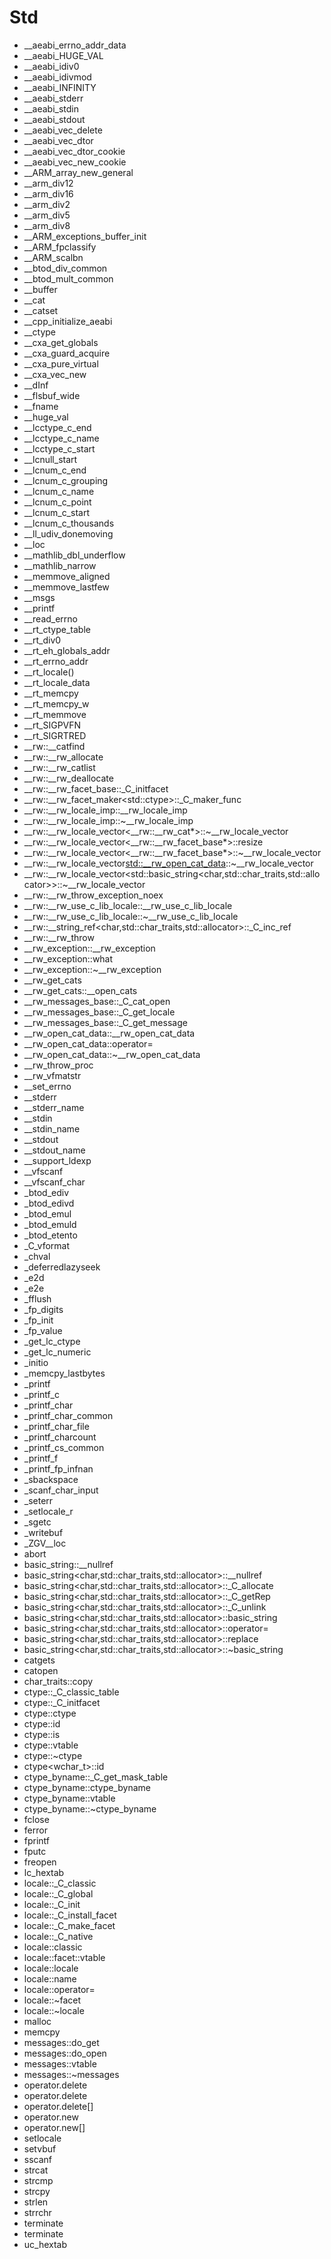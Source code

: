 # Std

- __aeabi_errno_addr_data
- __aeabi_HUGE_VAL
- __aeabi_idiv0
- __aeabi_idivmod
- __aeabi_INFINITY
- __aeabi_stderr
- __aeabi_stdin
- __aeabi_stdout
- __aeabi_vec_delete
- __aeabi_vec_dtor
- __aeabi_vec_dtor_cookie
- __aeabi_vec_new_cookie
- __ARM_array_new_general
- __arm_div12
- __arm_div16
- __arm_div2
- __arm_div5
- __arm_div8
- __ARM_exceptions_buffer_init
- __ARM_fpclassify
- __ARM_scalbn
- __btod_div_common
- __btod_mult_common
- __buffer
- __cat
- __catset
- __cpp_initialize_aeabi
- __ctype
- __cxa_get_globals
- __cxa_guard_acquire
- __cxa_pure_virtual
- __cxa_vec_new
- __dInf
- __flsbuf_wide
- __fname
- __huge_val
- __lcctype_c_end
- __lcctype_c_name
- __lcctype_c_start
- __lcnull_start
- __lcnum_c_end
- __lcnum_c_grouping
- __lcnum_c_name
- __lcnum_c_point
- __lcnum_c_start
- __lcnum_c_thousands
- __ll_udiv_donemoving
- __loc
- __mathlib_dbl_underflow
- __mathlib_narrow
- __memmove_aligned
- __memmove_lastfew
- __msgs
- __printf
- __read_errno
- __rt_ctype_table
- __rt_div0
- __rt_eh_globals_addr
- __rt_errno_addr
- __rt_locale()
- __rt_locale_data
- __rt_memcpy
- __rt_memcpy_w
- __rt_memmove
- __rt_SIGPVFN
- __rt_SIGRTRED
- __rw::__catfind
- __rw::__rw_allocate
- __rw::__rw_catlist
- __rw::__rw_deallocate
- __rw::__rw_facet_base::_C_initfacet
- __rw::__rw_facet_maker<std::ctype<char>>::_C_maker_func
- __rw::__rw_locale_imp::__rw_locale_imp
- __rw::__rw_locale_imp::~__rw_locale_imp
- __rw::__rw_locale_vector<__rw::__rw_cat*>::~__rw_locale_vector
- __rw::__rw_locale_vector<__rw::__rw_facet_base*>::resize
- __rw::__rw_locale_vector<__rw::__rw_facet_base*>::~__rw_locale_vector
- __rw::__rw_locale_vector<std::__rw_open_cat_data>::~__rw_locale_vector
- __rw::__rw_locale_vector<std::basic_string<char,std::char_traits<char>,std::allocator<char>>>::~__rw_locale_vector
- __rw::__rw_throw_exception_noex
- __rw::__rw_use_c_lib_locale::__rw_use_c_lib_locale
- __rw::__rw_use_c_lib_locale::~__rw_use_c_lib_locale
- __rw::__string_ref<char,std::char_traits<char>,std::allocator<char>>::_C_inc_ref
- __rw::__rw_throw
- __rw_exception::__rw_exception
- __rw_exception::what
- __rw_exception::~__rw_exception
- __rw_get_cats
- __rw_get_cats::__open_cats
- __rw_messages_base::_C_cat_open
- __rw_messages_base::_C_get_locale
- __rw_messages_base::_C_get_message
- __rw_open_cat_data::__rw_open_cat_data
- __rw_open_cat_data::operator=
- __rw_open_cat_data::~__rw_open_cat_data
- __rw_throw_proc
- __rw_vfmatstr
- __set_errno
- __stderr
- __stderr_name
- __stdin
- __stdin_name
- __stdout
- __stdout_name
- __support_ldexp
- __vfscanf
- __vfscanf_char
- _btod_ediv
- _btod_edivd
- _btod_emul
- _btod_emuld
- _btod_etento
- _C_vformat
- _chval
- _deferredlazyseek
- _e2d
- _e2e
- _fflush
- _fp_digits
- _fp_init
- _fp_value
- _get_lc_ctype
- _get_lc_numeric
- _initio
- _memcpy_lastbytes
- _printf
- _printf_c
- _printf_char
- _printf_char_common
- _printf_char_file
- _printf_charcount
- _printf_cs_common
- _printf_f
- _printf_fp_infnan
- _sbackspace
- _scanf_char_input
- _seterr
- _setlocale_r
- _sgetc
- _writebuf
- _ZGV__loc
- abort
- basic_string::__nullref
- basic_string<char,std::char_traits<char>,std::allocator<char>>::__nullref
- basic_string<char,std::char_traits<char>,std::allocator<char>>::_C_allocate
- basic_string<char,std::char_traits<char>,std::allocator<char>>::_C_getRep
- basic_string<char,std::char_traits<char>,std::allocator<char>>::_C_unlink
- basic_string<char,std::char_traits<char>,std::allocator<char>>::basic_string
- basic_string<char,std::char_traits<char>,std::allocator<char>>::operator=
- basic_string<char,std::char_traits<char>,std::allocator<char>>::replace
- basic_string<char,std::char_traits<char>,std::allocator<char>>::~basic_string
- catgets
- catopen
- char_traits<char>::copy
- ctype<char>::_C_classic_table
- ctype<char>::_C_initfacet
- ctype<char>::ctype
- ctype<char>::id
- ctype<char>::is
- ctype<char>::vtable
- ctype<char>::~ctype
- ctype<wchar_t>::id
- ctype_byname<char>::_C_get_mask_table
- ctype_byname<char>::ctype_byname
- ctype_byname<char>::vtable
- ctype_byname<char>::~ctype_byname
- fclose
- ferror
- fprintf
- fputc
- freopen
- lc_hextab
- locale::_C_classic
- locale::_C_global
- locale::_C_init
- locale::_C_install_facet
- locale::_C_make_facet
- locale::_C_native
- locale::classic
- locale::facet::vtable
- locale::locale
- locale::name
- locale::operator=
- locale::~facet
- locale::~locale
- malloc
- memcpy
- messages<char>::do_get
- messages<char>::do_open
- messages<char>::vtable
- messages<char>::~messages
- operator.delete
- operator.delete
- operator.delete[]
- operator.new
- operator.new[]
- setlocale
- setvbuf
- sscanf
- strcat
- strcmp
- strcpy
- strlen
- strrchr
- terminate
- terminate
- uc_hextab